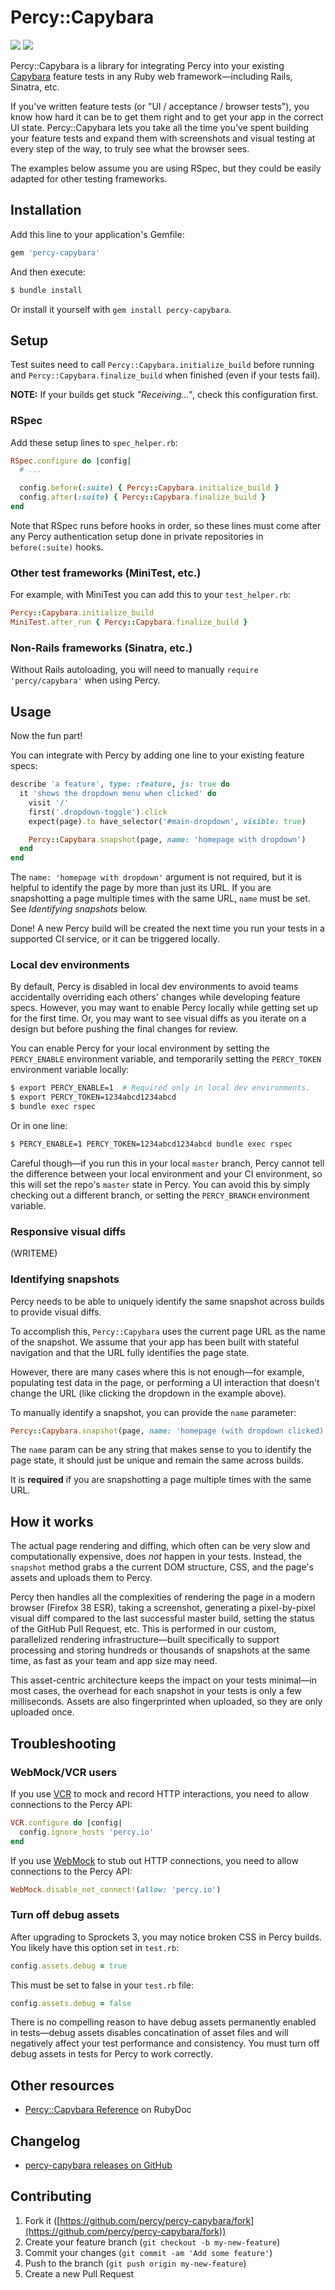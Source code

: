 # Percy::Capybara [<i class="fa fa-github" aria-hidden="true"></i>](https://github.com/percy/percy-capybara)

[![](https://travis-ci.org/percy/percy-capybara.svg?branch=master)](https://travis-ci.org/percy/percy-capybara)
[![](https://badge.fury.io/rb/percy-capybara.svg)](https://rubygems.org/gems/percy-capybara)

Percy::Capybara is a library for integrating Percy into your existing [Capybara](https://github.com/jnicklas/capybara) feature tests in any Ruby web framework—including Rails, Sinatra, etc.

If you've written feature tests (or "UI / acceptance / browser tests"), you know how hard it can be to get them right and to get your app in the correct UI state. Percy::Capybara lets you take all the time you've spent building your feature tests and expand them with screenshots and visual testing at every step of the way, to truly see what the browser sees.

The examples below assume you are using RSpec, but they could be easily adapted for other testing frameworks.

## Installation

Add this line to your application's Gemfile:

```ruby
gem 'percy-capybara'
```

And then execute:

```bash
$ bundle install
```

Or install it yourself with `gem install percy-capybara`.

## Setup

Test suites need to call `Percy::Capybara.initialize_build` before running and
`Percy::Capybara.finalize_build` when finished (even if your tests fail).

<div class="Alert Alert--warning">
  <strong>NOTE:</strong> If your builds get stuck <i>"Receiving..."</i>, check this configuration
  first.
</div>

### RSpec

Add these setup lines to `spec_helper.rb`:

```ruby
RSpec.configure do |config|
  # ...

  config.before(:suite) { Percy::Capybara.initialize_build }
  config.after(:suite) { Percy::Capybara.finalize_build }
end
```

Note that RSpec runs before hooks in order, so these lines must come after any Percy authentication
setup done in private repositories in `before(:suite)` hooks.

### Other test frameworks (MiniTest, etc.)

For example, with MiniTest you can add this to your `test_helper.rb`:

```ruby
Percy::Capybara.initialize_build
MiniTest.after_run { Percy::Capybara.finalize_build }
```

### Non-Rails frameworks (Sinatra, etc.)

Without Rails autoloading, you will need to manually `require 'percy/capybara'` when using Percy.

## Usage

Now the fun part!

You can integrate with Percy by adding one line to your existing feature specs:

```ruby
describe 'a feature', type: :feature, js: true do
  it 'shows the dropdown menu when clicked' do
    visit '/'
    first('.dropdown-toggle').click
    expect(page).to have_selector('#main-dropdown', visible: true)

    Percy::Capybara.snapshot(page, name: 'homepage with dropdown')
  end
end
```

The `name: 'homepage with dropdown'` argument is not required, but it is helpful to identify the page by more than just its URL. If you are snapshotting a page multiple times with the same URL, `name` must be set. See _Identifying snapshots_ below.

Done! A new Percy build will be created the next time you run your tests in a supported CI service, or it can be triggered locally.

### Local dev environments

By default, Percy is disabled in local dev environments to avoid teams accidentally overriding each others' changes while developing feature specs. However, you may want to enable Percy locally while getting set up for the first time. Or, you may want to see visual diffs as you iterate on a design but before pushing the final changes for review.

You can enable Percy for your local environment by setting the `PERCY_ENABLE` environment variable,
and  temporarily setting the `PERCY_TOKEN` environment variable locally:

```bash
$ export PERCY_ENABLE=1  # Required only in local dev environments.
$ export PERCY_TOKEN=1234abcd1234abcd
$ bundle exec rspec
```

Or in one line:

```bash
$ PERCY_ENABLE=1 PERCY_TOKEN=1234abcd1234abcd bundle exec rspec
```

Careful though—if you run this in your local `master` branch, Percy cannot tell the difference between your local environment and your CI environment, so this will set the repo's `master` state in Percy. You can avoid this by simply checking out a different branch, or setting the `PERCY_BRANCH` environment variable.


### Responsive visual diffs

(WRITEME)

### Identifying snapshots

Percy needs to be able to uniquely identify the same snapshot across builds to provide visual diffs.

To accomplish this, `Percy::Capybara` uses the current page URL as the name of the snapshot. We assume that your app has been built with stateful navigation and that the URL fully identifies the page state.

However, there are many cases where this is not enough—for example, populating test data in the page, or performing a UI interaction that doesn't change the URL (like clicking the dropdown in the example above).

To manually identify a snapshot, you can provide the `name` parameter:

```ruby
Percy::Capybara.snapshot(page, name: 'homepage (with dropdown clicked)')
```

The `name` param can be any string that makes sense to you to identify the page state, it should just be unique and remain the same across builds.

It is **required** if you are snapshotting a page multiple times with the same URL.

## How it works

The actual page rendering and diffing, which often can be very slow and computationally expensive, does _not_ happen in your tests. Instead, the `snapshot` method grabs a the current DOM structure, CSS, and the page's assets and uploads them to Percy.

Percy then handles all the complexities of rendering the page in a modern browser (Firefox 38 ESR), taking a screenshot, generating a pixel-by-pixel visual diff compared to the last successful master build, setting the status of the GitHub Pull Request, etc. This is performed in our custom, parallelized rendering infrastructure—built specifically to support processing and storing hundreds or thousands of snapshots at the same time, as fast as your team and app size may need.

This asset-centric architecture keeps the impact on your tests minimal—in most cases, the overhead for each snapshot in your tests is only a few milliseconds. Assets are also fingerprinted when uploaded, so they are only uploaded once.

## Troubleshooting

### WebMock/VCR users

If you use [VCR](https://github.com/vcr/vcr) to mock and record HTTP interactions, you need to allow connections to the Percy API:

```ruby
VCR.configure do |config|
  config.ignore_hosts 'percy.io'
end
```

If you use [WebMock](https://github.com/bblimke/webmock) to stub out HTTP connections, you need to allow connections to the Percy API:

```ruby
WebMock.disable_net_connect!(allow: 'percy.io')
```

### Turn off debug assets

After upgrading to Sprockets 3, you may notice broken CSS in Percy builds. You likely have this option set in `test.rb`:

```ruby
config.assets.debug = true
```

This must be set to false in your `test.rb` file:

```ruby
config.assets.debug = false
```

There is no compelling reason to have debug assets permanently enabled in tests—debug assets disables concatination of asset files and will negatively affect your test performance and consistency. You must turn off debug assets in tests for Percy to work correctly.

## Other resources

*   [Percy::Capybara Reference](http://www.rubydoc.info/gems/percy-capybara/Percy/Capybara) on RubyDoc

## Changelog

*   [percy-capybara releases on GitHub](https://github.com/percy/percy-capybara/releases)

## Contributing

1.  Fork it ([https://github.com/percy/percy-capybara/fork](https://github.com/percy/percy-capybara/fork))
2.  Create your feature branch (`git checkout -b my-new-feature`)
3.  Commit your changes (`git commit -am 'Add some feature'`)
4.  Push to the branch (`git push origin my-new-feature`)
5.  Create a new Pull Request